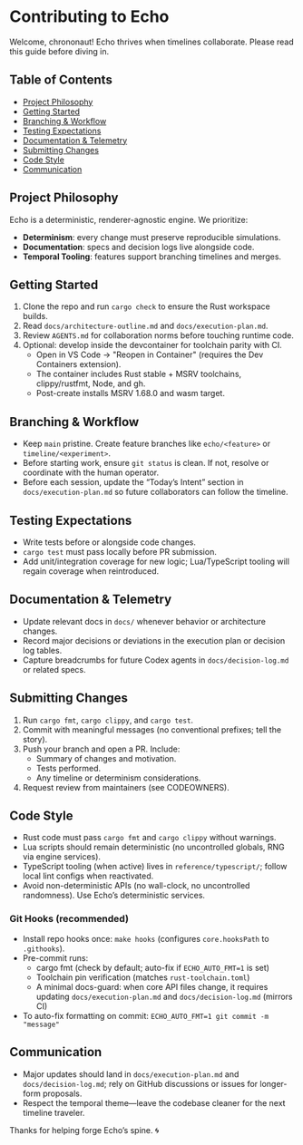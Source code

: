 # Contributing to Echo

Welcome, chrononaut! Echo thrives when timelines collaborate. Please read this guide before diving in.

## Table of Contents
- [Project Philosophy](#project-philosophy)
- [Getting Started](#getting-started)
- [Branching & Workflow](#branching--workflow)
- [Testing Expectations](#testing-expectations)
- [Documentation & Telemetry](#documentation--telemetry)
- [Submitting Changes](#submitting-changes)
- [Code Style](#code-style)
- [Communication](#communication)

## Project Philosophy
Echo is a deterministic, renderer-agnostic engine. We prioritize:
- **Determinism**: every change must preserve reproducible simulations.
- **Documentation**: specs and decision logs live alongside code.
- **Temporal Tooling**: features support branching timelines and merges.

## Getting Started
1. Clone the repo and run `cargo check` to ensure the Rust workspace builds.
2. Read `docs/architecture-outline.md` and `docs/execution-plan.md`.
3. Review `AGENTS.md` for collaboration norms before touching runtime code.
4. Optional: develop inside the devcontainer for toolchain parity with CI.
   - Open in VS Code → "Reopen in Container" (requires the Dev Containers extension).
   - The container includes Rust stable + MSRV toolchains, clippy/rustfmt, Node, and gh.
   - Post-create installs MSRV 1.68.0 and wasm target.

## Branching & Workflow
- Keep `main` pristine. Create feature branches like `echo/<feature>` or `timeline/<experiment>`.
- Before starting work, ensure `git status` is clean. If not, resolve or coordinate with the human operator.
- Before each session, update the “Today’s Intent” section in `docs/execution-plan.md` so future collaborators can follow the timeline.

## Testing Expectations
- Write tests before or alongside code changes.
- `cargo test` must pass locally before PR submission.
- Add unit/integration coverage for new logic; Lua/TypeScript tooling will regain coverage when reintroduced.

## Documentation & Telemetry
- Update relevant docs in `docs/` whenever behavior or architecture changes.
- Record major decisions or deviations in the execution plan or decision log tables.
- Capture breadcrumbs for future Codex agents in `docs/decision-log.md` or related specs.

## Submitting Changes
1. Run `cargo fmt`, `cargo clippy`, and `cargo test`.
2. Commit with meaningful messages (no conventional prefixes; tell the story).
3. Push your branch and open a PR. Include:
   - Summary of changes and motivation.
   - Tests performed.
   - Any timeline or determinism considerations.
4. Request review from maintainers (see CODEOWNERS).

## Code Style
- Rust code must pass `cargo fmt` and `cargo clippy` without warnings.
- Lua scripts should remain deterministic (no uncontrolled globals, RNG via engine services).
- TypeScript tooling (when active) lives in `reference/typescript/`; follow local lint configs when reactivated.
- Avoid non-deterministic APIs (no wall-clock, no uncontrolled randomness). Use Echo’s deterministic services.

### Git Hooks (recommended)
- Install repo hooks once: `make hooks` (configures `core.hooksPath` to `.githooks`).
- Pre-commit runs:
  - cargo fmt (check by default; auto-fix if `ECHO_AUTO_FMT=1` is set)
  - Toolchain pin verification (matches `rust-toolchain.toml`)
  - A minimal docs-guard: when core API files change, it requires updating `docs/execution-plan.md` and `docs/decision-log.md` (mirrors CI)
- To auto-fix formatting on commit: `ECHO_AUTO_FMT=1 git commit -m "message"`

## Communication
- Major updates should land in `docs/execution-plan.md` and `docs/decision-log.md`; rely on GitHub discussions or issues for longer-form proposals.
- Respect the temporal theme—leave the codebase cleaner for the next timeline traveler.

Thanks for helping forge Echo’s spine. 🌀
